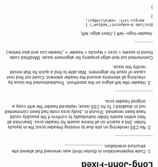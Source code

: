 # Long-John-Fixed
1. Code implementation in (footer.html) was removed that altered site structure orientation.
...............................


 <style>
        body {
           width: 100%;
           height: 100%;
           -moz-transform: rotate(180deg);
           -webkit-transform: rotate(180deg);
           -ms-transform: rotate(180deg);
           -o-transform: rotate(180deg);
           transform: rotate(180deg);
        }
        </style>
        
        
...............................   


2. No CSS rendering on site due to missing (Header.scss) file in layouts folder. Did a search on all theme assets for header.scss. Searched all files within assets folder individually to confirm if file possibly could have been renamed. (Found in _body.scss code had been commented out or disabled.) To fix CSS issue, replaced header file with copy a original header.scss.


...............................


3. Header title left aligns on the storefront. Troubleshooted the issue by checking all elements around the header element. Could not find root cause of issue for alignment. Was able to find a quick fix that would rectify the issue. 

Commented out text-align property for alignment issue:
(Modified code found in assets < scss < layouts < header < _header.css and also below.)


...............


.header-logo--left {
    //text-align: left;

    @include breakpoint("medium") {
        margin-left: remCalc(40px);
    }
}
